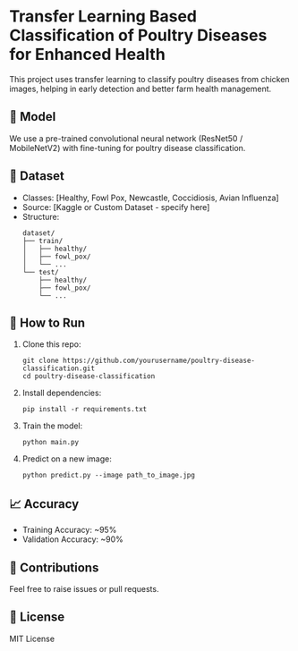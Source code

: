 # Transfer Learning Based Classification of Poultry Diseases for Enhanced Health

This project uses transfer learning to classify poultry diseases from chicken images, helping in early detection and better farm health management.

## 🧠 Model
We use a pre-trained convolutional neural network (ResNet50 / MobileNetV2) with fine-tuning for poultry disease classification.

## 📁 Dataset
- Classes: [Healthy, Fowl Pox, Newcastle, Coccidiosis, Avian Influenza]
- Source: [Kaggle or Custom Dataset - specify here]
- Structure:
  ```
  dataset/
  ├── train/
  │   ├── healthy/
  │   ├── fowl_pox/
  │   └── ...
  └── test/
      ├── healthy/
      ├── fowl_pox/
      └── ...
  ```

## 🚀 How to Run

1. Clone this repo:
    ```
    git clone https://github.com/yourusername/poultry-disease-classification.git
    cd poultry-disease-classification
    ```

2. Install dependencies:
    ```
    pip install -r requirements.txt
    ```

3. Train the model:
    ```
    python main.py
    ```

4. Predict on a new image:
    ```
    python predict.py --image path_to_image.jpg
    ```

## 📈 Accuracy
- Training Accuracy: ~95%
- Validation Accuracy: ~90%

## 🤝 Contributions
Feel free to raise issues or pull requests.

## 📄 License
MIT License
